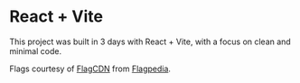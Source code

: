 # React + Vite

This project was built in 3 days with React + Vite, with a focus on clean and minimal code.

Flags courtesy of [FlagCDN](https://flagcdn.com/) from [Flagpedia](https://flagpedia.net).
